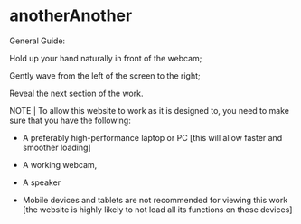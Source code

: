 # anotherAnother

General Guide:

Hold up your hand naturally in front of the webcam;

Gently wave from the left of the screen to the right;

Reveal the next section of the work.


NOTE | To allow this website to work as it is designed to, you need to make sure that you have the following:

- A preferably high-performance laptop or PC [this will allow faster and smoother loading]

- A working webcam,
  
- A speaker

- Mobile devices and tablets are not recommended for viewing this work [the website is highly likely to not load all its functions on those devices]
